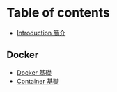 # Table of contents

* [Introduction   簡介](README.md)

## Docker

* [Docker 基礎](docker/what-is-docker.md)
* [Container 基礎](docker/container-ji-chu.md)

